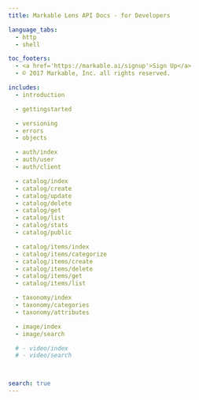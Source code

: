 ```yaml
---
title: Markable Lens API Docs - for Developers

language_tabs:
  - http
  - shell

toc_footers:
  - <a href='https://markable.ai/signup'>Sign Up</a>
  - © 2017 Markable, Inc. all rights reserved.

includes:
  - introduction

  - gettingstarted

  - versioning
  - errors
  - objects

  - auth/index
  - auth/user
  - auth/client

  - catalog/index
  - catalog/create
  - catalog/update
  - catalog/delete
  - catalog/get
  - catalog/list
  - catalog/stats
  - catalog/public

  - catalog/items/index
  - catalog/items/categorize
  - catalog/items/create
  - catalog/items/delete
  - catalog/items/get
  - catalog/items/list

  - taxonomy/index
  - taxonomy/categories
  - taxonomy/attributes

  - image/index
  - image/search

  # - video/index
  # - video/search



search: true
---
```

